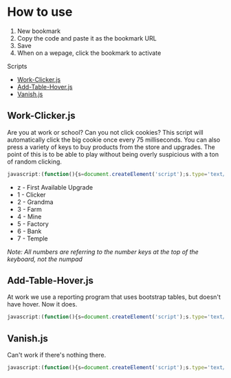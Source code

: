 # How to use

1. New bookmark
2. Copy the code and paste it as the bookmark URL
3. Save
4. When on a wepage, click the bookmark to activate

Scripts

* [Work-Clicker.js](https://github.com/scaratozzolo/scaratozzolo.github.io/tree/master/Bookmarklets#work-clickerjs)
* [Add-Table-Hover.js](https://github.com/scaratozzolo/scaratozzolo.github.io/tree/master/Bookmarklets#add-table-hoverjs)
* [Vanish.js](https://github.com/scaratozzolo/scaratozzolo.github.io/tree/master/Bookmarklets#vanishjs)


## Work-Clicker.js

Are you at work or school? Can you not click cookies? This script will automatically click the big cookie once every 75 milliseconds. You can also press a variety of keys to buy products from the store and upgrades. The point of this is to be able to play without being overly suspicious with a ton of random clicking.

```javascript
javascript:(function(){s=document.createElement('script');s.type='text/javascript';s.src='https://scaratozzolo.github.io/Bookmarklets/Work-Clicker.js?v='+parseInt(Math.random()*99999999);document.body.appendChild(s);})();
```

* z - First Available Upgrade
* 1 - Clicker
* 2 - Grandma
* 3 - Farm
* 4 - Mine
* 5 - Factory
* 6 - Bank
* 7 - Temple

*Note: All numbers are referring to the number keys at the top of the keyboard, not the numpad*

## Add-Table-Hover.js

At work we use a reporting program that uses bootstrap tables, but doesn't have hover. Now it does.

```javascript
javascript:(function(){s=document.createElement('script');s.type='text/javascript';s.src='https://scaratozzolo.github.io/Bookmarklets/Add-Table-Hover.js?v='+parseInt(Math.random()*99999999);document.body.appendChild(s);})();
```

## Vanish.js

Can't work if there's nothing there.

```javascript
javascript:(function(){s=document.createElement('script');s.type='text/javascript';s.src='https://scaratozzolo.github.io/Bookmarklets/Vanish.js?v='+parseInt(Math.random()*99999999);document.body.appendChild(s);})();
```
